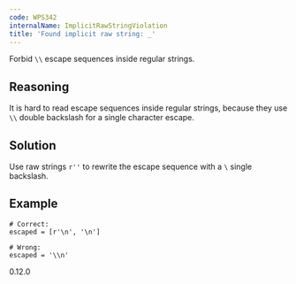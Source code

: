 ```yaml
---
code: WPS342
internalName: ImplicitRawStringViolation
title: 'Found implicit raw string: _'
---
```


Forbid `\\` escape sequences inside regular strings.

## Reasoning
It is hard to read escape sequences inside regular strings, because
they use `\\` double backslash for a single character escape.

## Solution
Use raw strings `r''` to rewrite the escape sequence with a `\`
single backslash.

## Example

    # Correct:
    escaped = [r'\n', '\n']
    
    # Wrong:
    escaped = '\\n'

<div class="versionadded">

0.12.0

</div>